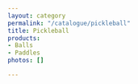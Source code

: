 ```yaml
---
layout: category
permalink: "/catalogue/pickleball"
title: Pickleball
products:
- Balls
- Paddles
photos: []

---
```

